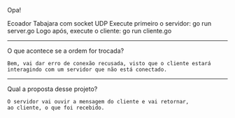 Opa!

Ecoador Tabajara com socket UDP 
Execute primeiro o servidor: go run server.go
Logo após, execute o cliente: go run cliente.go

------------------------------------------------------------------------
O que acontece se a ordem for trocada?
 
	Bem, vai dar erro de conexão recusada, visto que o cliente estará
	interagindo com um servidor que não está conectado.

------------------------------------------------------------------------
Qual a proposta desse projeto?

	O servidor vai ouvir a mensagem do cliente e vai retornar,
	ao cliente, o que foi recebido.
